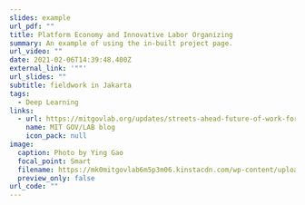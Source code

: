 ```yaml
---
slides: example
url_pdf: ""
title: Platform Economy and Innovative Labor Organizing
summary: An example of using the in-built project page.
url_video: ""
date: 2021-02-06T14:39:48.400Z
external_link: '""'
url_slides: ""
subtitle: fieldwork in Jakarta
tags:
  - Deep Learning
links:
  - url: https://mitgovlab.org/updates/streets-ahead-future-of-work-for-jakartas-informal-transportation/
    name: MIT GOV/LAB blog
    icon_pack: null
image:
  caption: Photo by Ying Gao
  focal_point: Smart
  filename: https://mk0mitgovlab6m5p3m06.kinstacdn.com/wp-content/uploads/2019/10/helmet2-768x576.jpg
  preview_only: false
url_code: ""
---
```

